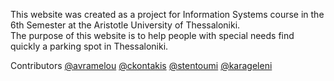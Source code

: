 This website was created as a project for Information Systems course in the 6th Semester at the Aristotle University of Thessaloniki.       
The purpose of this website is to help people with special needs find quickly a parking spot in Thessaloniki.      

Contributors [@avramelou](https://github.com/avramelou) [@ckontakis](https://github.com/ckontakis) [@stentoumi](https://github.com/stentoumi) [@karageleni](https://github.com/karageleni)
